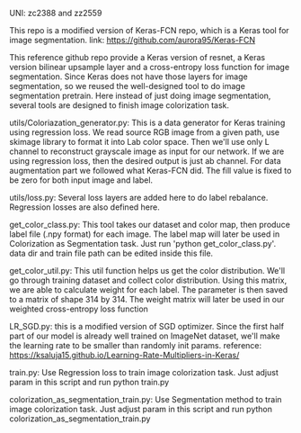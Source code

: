 UNI: zc2388 and zz2559

This repo is a modified version of Keras-FCN repo, which is a Keras tool for image segmentation. link: https://github.com/aurora95/Keras-FCN

This reference github repo provide a Keras version of resnet, a Keras version bilinear upsample layer and a cross-entropy loss function for image segmentation. Since Keras does not have those layers for image segmentation, so we reused the well-designed tool to do image segmentation pretrain. Here instead of just doing image segmentation, several tools are designed to finish image colorization task.

utils/Coloriazation_generator.py: This is a data generator for Keras training using regression loss. We read source RGB image from a given path, use skimage library to format it into Lab color space. Then we'll use only L channel to reconstruct grayscale image as input for our network. If we are using regression loss, then the desired output is just ab channel. For data augmentation part we followed what Keras-FCN did. The fill value is fixed to be zero for both input image and label.

utils/loss.py: Several loss layers are added here to do label rebalance. Regression losses are also defined here.

get_color_class.py: This tool takes our dataset and color map, then produce label file (.npy format) for each image. The label map will later be used in Colorization as Segmentation task. Just run 'python get_color_class.py'. data dir and train file path can be edited inside this file.

get_color_util.py: This util function helps us get the color distribution. We'll go through training dataset and collect color distribution. Using this matrix, we are able to calculate weight for each label. The parameter is then saved to a matrix of shape 314 by 314. The weight matrix will later be used in our weighted cross-entropy loss function

LR_SGD.py: this is a modified version of SGD optimizer. Since the first half part of our model is already well trained on ImageNet dataset, we'll make the learning rate to be smaller than randomly init params.
reference: https://ksaluja15.github.io/Learning-Rate-Multipliers-in-Keras/

train.py: Use Regression loss to train image colorization task. Just adjust param in this script and run python train.py

colorization_as_segmentation_train.py: Use Segmentation method to train image colorization task. Just adjust param in this script and run python colorization_as_segmentation_train.py
